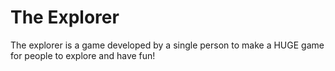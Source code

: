 # The Explorer
The explorer is a game developed by a single person to make a HUGE game for people to explore and have fun!
